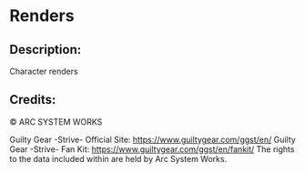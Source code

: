 # Renders

## Description: 

Character renders

## Credits: 

© ARC SYSTEM WORKS

Guilty Gear -Strive- Official Site: https://www.guiltygear.com/ggst/en/
Guilty Gear -Strive- Fan Kit: https://www.guiltygear.com/ggst/en/fankit/
The rights to the data included within are held by Arc System Works.

